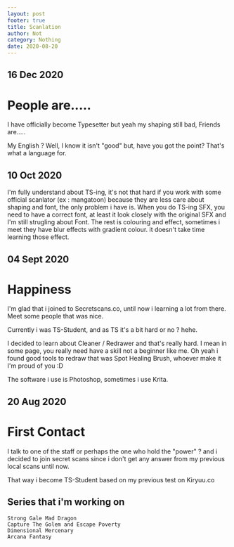 ```yaml
---
layout: post
footer: true
title: Scanlation
author: Not
category: Nothing
date: 2020-08-20
---
```


## 16 Dec 2020
# People are.....

I have officially become Typesetter but yeah my shaping still bad, Friends are.....


My English ? Well, I know it isn't "good" but, have you got the point? That's what a language for.

## 10 Oct 2020

I'm fully understand about TS-ing, it's not that hard if you work with some official scanlator (ex : mangatoon) because they are less care about shaping and font, the only problem i have is. When you do TS-ing SFX, you need to have a correct font, at least it look closely with the original SFX and I'm still strugling about Font. The rest is colouring and effect, sometimes i meet they have blur effects with gradient colour. it doesn't take time learning those effect.

## 04 Sept 2020

# Happiness

I'm glad that i joined to Secretscans.co, until now i learning a lot
from there. Meet some people that was nice. 


Currently i was TS-Student, and as TS it's a bit hard or no ? hehe.


I decided to learn about Cleaner / Redrawer and that's really hard.
I mean in some page, you really need have a skill not a beginner like me.
Oh yeah i found good tools to redraw that was Spot Healing Brush,
whoever make it I'm proud of you :D 


The software i use is Photoshop, sometimes i use Krita.


## 20 Aug 2020

# First Contact

I talk to one of the staff or perhaps the one who hold the "power" ?
and i decided to join secret scans since i don't get any answer 
from my previous local scans until now.


That way i become TS-Student based on my previous test on Kiryuu.co


## Series that i'm working on
```
Strong Gale Mad Dragon 
Capture The Golem and Escape Poverty
Dimensional Mercenary
Arcana Fantasy
```
